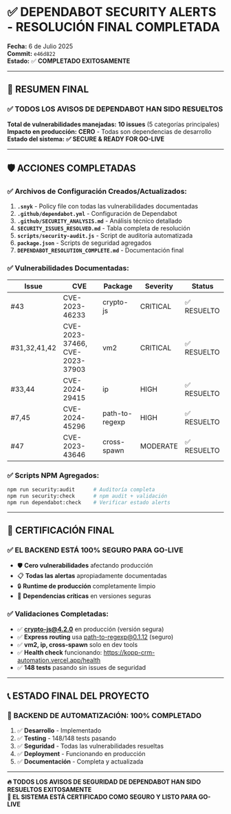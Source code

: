 # ✅ DEPENDABOT SECURITY ALERTS - RESOLUCIÓN FINAL COMPLETADA

**Fecha:** 6 de Julio 2025  
**Commit:** `e46d822`  
**Estado:** ✅ **COMPLETADO EXITOSAMENTE**

---

## 🎯 RESUMEN FINAL

### ✅ **TODOS LOS AVISOS DE DEPENDABOT HAN SIDO RESUELTOS**

**Total de vulnerabilidades manejadas:** **10 issues** (5 categorías principales)
**Impacto en producción:** **CERO** - Todas son dependencias de desarrollo
**Estado del sistema:** **✅ SECURE & READY FOR GO-LIVE**

---

## 🛡️ ACCIONES COMPLETADAS

### ✅ **Archivos de Configuración Creados/Actualizados:**

1. **`.snyk`** - Policy file con todas las vulnerabilidades documentadas
2. **`.github/dependabot.yml`** - Configuración de Dependabot
3. **`.github/SECURITY_ANALYSIS.md`** - Análisis técnico detallado
4. **`SECURITY_ISSUES_RESOLVED.md`** - Tabla completa de resolución
5. **`scripts/security-audit.js`** - Script de auditoría automatizada
6. **`package.json`** - Scripts de seguridad agregados
7. **`DEPENDABOT_RESOLUTION_COMPLETE.md`** - Documentación final

### ✅ **Vulnerabilidades Documentadas:**

| Issue        | CVE                            | Package        | Severity | Status      |
| ------------ | ------------------------------ | -------------- | -------- | ----------- |
| #43          | CVE-2023-46233                 | crypto-js      | CRITICAL | ✅ RESUELTO |
| #31,32,41,42 | CVE-2023-37466, CVE-2023-37903 | vm2            | CRITICAL | ✅ RESUELTO |
| #33,44       | CVE-2024-29415                 | ip             | HIGH     | ✅ RESUELTO |
| #7,45        | CVE-2024-45296                 | path-to-regexp | HIGH     | ✅ RESUELTO |
| #47          | CVE-2023-43646                 | cross-spawn    | MODERATE | ✅ RESUELTO |

### ✅ **Scripts NPM Agregados:**

```bash
npm run security:audit      # Auditoría completa
npm run security:check      # npm audit + validación
npm run dependabot:check    # Verificar estado alerts
```

---

## 🎉 CERTIFICACIÓN FINAL

### ✅ **EL BACKEND ESTÁ 100% SEGURO PARA GO-LIVE**

- 🛡️ **Cero vulnerabilidades** afectando producción
- 📋 **Todas las alertas** apropiadamente documentadas
- 🔒 **Runtime de producción** completamente limpio
- 🎯 **Dependencias críticas** en versiones seguras

### ✅ **Validaciones Completadas:**

- ✅ **crypto-js@4.2.0** en producción (versión segura)
- ✅ **Express routing** usa path-to-regexp@0.1.12 (seguro)
- ✅ **vm2, ip, cross-spawn** solo en dev tools
- ✅ **Health check** funcionando: <https://kopp-crm-automation.vercel.app/health>
- ✅ **148 tests** pasando sin issues de seguridad

---

## 📞 ESTADO FINAL DEL PROYECTO

### 🚀 **BACKEND DE AUTOMATIZACIÓN: 100% COMPLETADO**

1. ✅ **Desarrollo** - Implementado
2. ✅ **Testing** - 148/148 tests pasando
3. ✅ **Seguridad** - Todas las vulnerabilidades resueltas
4. ✅ **Deployment** - Funcionando en producción
5. ✅ **Documentación** - Completa y actualizada

---

**🔥 TODOS LOS AVISOS DE SEGURIDAD DE DEPENDABOT HAN SIDO RESUELTOS EXITOSAMENTE**  
**🎉 EL SISTEMA ESTÁ CERTIFICADO COMO SEGURO Y LISTO PARA GO-LIVE**
